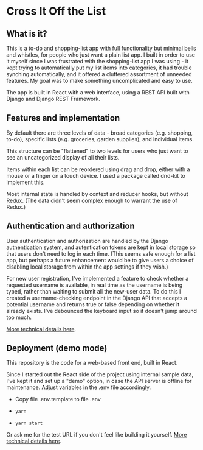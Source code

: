 # Cross It Off the List 

## What is it?

This is a to-do and shopping-list app with full functionality but minimal bells and whistles, for people who just want a plain list app.  I built in order to use it myself since I was frustrated with the shopping-list app I was using - it kept trying to automatically put my list items into categories, it had trouble synching automatically, and it offered a cluttered assortment of unneeded features.  My goal was to make something uncomplicated and easy to use.

The app is built in React with a web interface, using a REST API built with Django and Django REST Framework.  

## Features and implementation

By default there are three levels of data - broad categories (e.g. shopping, to-do), specific lists (e.g. groceries, garden supplies), and individual items.  

This structure can be "flattened" to two levels for users who just want to see an uncategorized display of all their lists.

Items within each list can be reordered using drag and drop, either with a mouse or a finger on a touch device.  I used a package called dnd-kit to implement this.

Most internal state is handled by context and reducer hooks, but without Redux.  (The data didn't seem complex enough to warrant the use of Redux.)  

## Authentication and authorization

User authentication and authorization are handled by the Django authentication system, and autentication tokens are kept in local storage so that users don't need to log in each time.  (This seems safe enough for a list app, but perhaps a future enhancement would be to give users a choice of disabling local storage from within the app settings if they wish.)

For new user registration, I've implemented a feature to check whether a requested username is available, in real time as the username is being typed, rather than waiting to submit all the new-user data.  To do this I created a username-checking endpoint in the Django API that accepts a potential username and returns true or false depending on whether it already exists.  I've debounced the keyboard input so it doesn't jump around too much.

[More technical details here](./details.md).

## Deployment (demo mode)

This repository is the code for a web-based front end, built in React.

Since I started out the React side of the project using internal sample data, I've kept it and set up a "demo" option, in case the API server is offline for maintenance.  Adjust variables in the .env file accordingly.

- Copy file .env.template to file .env

- ```yarn```

- ```yarn start```

Or ask me for the test URL if you don't feel like building it yourself.
[More technical details here](./details.md).

